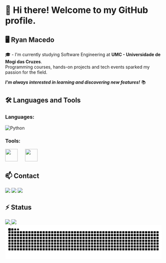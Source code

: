 # 👋 Hi there! Welcome to my GitHub profile.
## 🖥 Ryan Macedo

🎓 - I'm currently studying Software Engineering at **UMC - Universidade de Mogi das Cruzes**.  
Programming courses, hands-on projects and tech events sparked my passion for the field.

***I'm always interested in learning and discovering new features!*** 📚  

## 🛠️ Languages and Tools
### Languages:
![Python](https://img.shields.io/badge/python-3670A0?style=for-the-badge&logo=python&logoColor=ffdd54)

### Tools:
<p align="left">
  <img src="https://cdn.jsdelivr.net/gh/devicons/devicon/icons/git/git-original.svg" width="40" height="40" style="margin-right: 20px;" />
  <img src="https://cdn.jsdelivr.net/gh/devicons/devicon@latest/icons/vscode/vscode-original.svg" width="40" height="40" style="margin-right: 20px;" />
</p>




## 📫 Contact
<div>
  <a href="https://instagram.com/rfm_245" target="_blank"><img loading="lazy" src="https://img.shields.io/badge/-Instagram-%23E4405F?style=for-the-badge&logo=instagram&logoColor=white" target="_blank"></a>
  <a href = "mailto:ryanfrmacedo1@gmail.com"><img loading="lazy" src="https://img.shields.io/badge/ryanfrmacedo1@gmail.com-D14836?style=for-the-badge&logo=gmail&logoColor=white" target="_blank"></a>
  <a href="https://www.linkedin.com/in/ryan-macedo-10462b318" target="_blank"><img loading="lazy" src="https://img.shields.io/badge/-LinkedIn-%230077B5?style=for-the-badge&logo=linkedin&logoColor=white" target="_blank"></a>   
</div>

## ⚡ Status
<div>
<a href="https://github.com/ryan-macedo">
<img loading="lazy" height="150em" src="https://github-readme-stats.vercel.app/api/top-langs/?username=ryan-macedo&layout=compact&langs_count=7&theme=dark"/>
<img loading="lazy" height="150em" src="https://github-readme-stats.vercel.app/api?username=ryan-macedo&show_icons=true&theme=dark&include_all_commits=true&count_private=true"/>
</div>


<img src="https://raw.githubusercontent.com/ryan-macedo/ryan-macedo/output/snake.svg" alt="Snake animation" />

<!--
**ryan-macedo/ryan-macedo** is a ✨ _special_ ✨ repository because its `README.md` (this file) appears on your GitHub profile.

Here are some ideas to get you started:

- 🔭 I’m currently working on ...
- 🌱 I’m currently learning ...
- 👯 I’m looking to collaborate on ...
- 🤔 I’m looking for help with ...
- 💬 Ask me about ...
- 📫 How to reach me: ...
- 😄 Pronouns: ...
- ⚡ Fun fact: ...
-->
